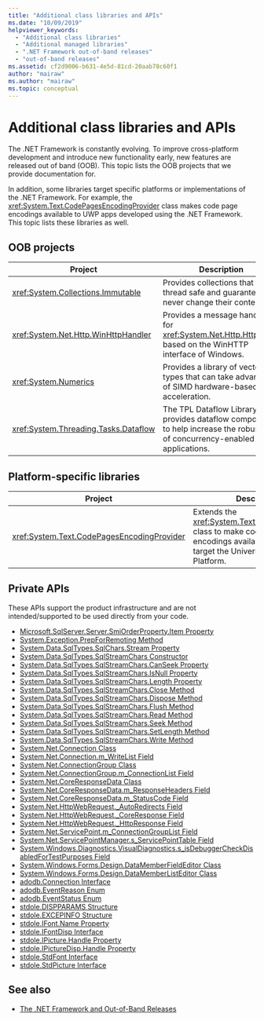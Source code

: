 ```yaml
---
title: "Additional class libraries and APIs"
ms.date: "10/09/2019"
helpviewer_keywords: 
  - "Additional class libraries"
  - "Additional managed libraries"
  - ".NET Framework out-of-band releases"
  - "out-of-band releases"
ms.assetid: cf2d9006-b631-4e5d-81cd-20aab78c60f1
author: "mairaw"
ms.author: "mairaw"
ms.topic: conceptual
---
```


# Additional class libraries and APIs

The .NET Framework is constantly evolving. To improve cross-platform development and introduce new functionality early, new features are released out of band (OOB). This topic lists the OOB projects that we provide documentation for.  
  
In addition, some libraries target specific platforms or implementations of the .NET Framework. For example, the <xref:System.Text.CodePagesEncodingProvider> class makes code page encodings available to UWP apps developed using the .NET Framework. This topic lists these libraries as well.  
  
## OOB projects
  
| Project | Description |  
| ------- | ----------- |  
| <xref:System.Collections.Immutable> | Provides collections that are thread safe and guaranteed to never change their contents. |
| <xref:System.Net.Http.WinHttpHandler> | Provides a message handler for <xref:System.Net.Http.HttpClient> based on the WinHTTP interface of Windows. |
| <xref:System.Numerics> | Provides a library of vector types that can take advantage of SIMD hardware-based acceleration.| 
| <xref:System.Threading.Tasks.Dataflow> | The TPL Dataflow Library provides dataflow components to help increase the robustness of concurrency-enabled applications. |  

## Platform-specific libraries
  
| Project | Description |  
| ------- | ----------- |  
| <xref:System.Text.CodePagesEncodingProvider> | Extends the <xref:System.Text.EncodingProvider> class to make code page encodings available to apps that target the Universal Windows Platform. |  
  
## Private APIs  

These APIs support the product infrastructure and are not intended/supported to be used directly from your code.  
  
* [Microsoft.SqlServer.Server.SmiOrderProperty.Item Property](microsoft.sqlserver.server.smiorderproperty.item.md)
* [System.Exception.PrepForRemoting Method](system.exception.prepforremoting.md)
* [System.Data.SqlTypes.SqlChars.Stream Property](system.data.sqltypes.sqlchars.stream.md)
* [System.Data.SqlTypes.SqlStreamChars Constructor](system.data.sqltypes.sqlstreamchars.-ctor.md)
* [System.Data.SqlTypes.SqlStreamChars.CanSeek Property](system.data.sqltypes.sqlstreamchars.canseek.md)
* [System.Data.SqlTypes.SqlStreamChars.IsNull Property](system.data.sqltypes.sqlstreamchars.isnull.md)
* [System.Data.SqlTypes.SqlStreamChars.Length Property](system.data.sqltypes.sqlstreamchars.length.md)
* [System.Data.SqlTypes.SqlStreamChars.Close Method](system.data.sqltypes.sqlstreamchars.close.md)
* [System.Data.SqlTypes.SqlStreamChars.Dispose Method](system.data.sqltypes.sqlstreamchars.dispose.md)
* [System.Data.SqlTypes.SqlStreamChars.Flush Method](system.data.sqltypes.sqlstreamchars.flush.md)
* [System.Data.SqlTypes.SqlStreamChars.Read Method](system.data.sqltypes.sqlstreamchars.read.md)
* [System.Data.SqlTypes.SqlStreamChars.Seek Method](system.data.sqltypes.sqlstreamchars.seek.md)
* [System.Data.SqlTypes.SqlStreamChars.SetLength Method](system.data.sqltypes.sqlstreamchars.setlength.md)
* [System.Data.SqlTypes.SqlStreamChars.Write Method](system.data.sqltypes.sqlstreamchars.write.md)
* [System.Net.Connection Class](connection.md)
* [System.Net.Connection.m\_WriteList Field](m_writelist.md)
* [System.Net.ConnectionGroup Class](connectiongroup.md)
* [System.Net.ConnectionGroup.m\_ConnectionList Field](m_connectionlist.md)
* [System.Net.CoreResponseData Class](coreresponsedata.md)
* [System.Net.CoreResponseData.m\_ResponseHeaders Field](coreresponsedata_m_responseheaders.md)
* [System.Net.CoreResponseData.m\_StatusCode Field](coreresponsedata_m_statuscode.md)
* [System.Net.HttpWebRequest.\_AutoRedirects Field](_autoredirects.md)
* [System.Net.HttpWebRequest.\_CoreResponse Field](httpwebrequest__coreresponse.md)
* [System.Net.HttpWebRequest.\_HttpResponse Field](_httpresponse.md)
* [System.Net.ServicePoint.m\_ConnectionGroupList Field](m_connectiongrouplist.md)
* [System.Net.ServicePointManager.s\_ServicePointTable Field](s_servicepointtable.md)
* [System.Windows.Diagnostics.VisualDiagnostics.s\_isDebuggerCheckDisabledForTestPurposes Field](s-isdebuggercheckdisabledfortestpurposes-field.md)
* [System.Windows.Forms.Design.DataMemberFieldEditor Class](datamemberfieldeditor-class.md)
* [System.Windows.Forms.Design.DataMemberListEditor Class](datamemberlisteditor-class.md)
* [adodb.Connection Interface](adodb.connection.md)
* [adodb.EventReason Enum](adodb.eventreasonenum.md)
* [adodb.EventStatus Enum](adodb.eventstatusenum.md)
* [stdole.DISPPARAMS Structure](stdole.dispparams.md)
* [stdole.EXCEPINFO Structure](stdole.excepinfo.md)
* [stdole.IFont.Name Property](stdole.ifont.name.md)
* [stdole.IFontDisp Interface](stdole.ifontdisp.md)
* [stdole.IPicture.Handle Property](stdole.ipicture.handle.md)
* [stdole.IPictureDisp.Handle Property](stdole.ipicturedisp.handle.md)
* [stdole.StdFont Interface](stdole.stdfont.md)
* [stdole.StdPicture Interface](stdole.stdpicture.md)
  
## See also

* [The .NET Framework and Out-of-Band Releases](../get-started/the-net-framework-and-out-of-band-releases.md)
